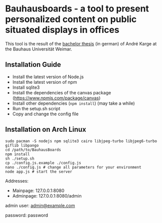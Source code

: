 # Bauhausboards - a tool to present personalized content on public situated displays in offices

This tool is the result of the [bachelor thesis](http://endruk.github.io/thesis.pdf) (in german) of André Karge at the Bauhaus Universität Weimar.

## Installation Guide
- Install the latest version of Node.js
- Install the latest version of npm
- Install sqlite3
- Install the dependencies of the canvas package (https://www.npmjs.com/package/canvas)
- Install other dependencies (```npm install```) (may take a while)
- Run the setup.sh script
- Copy and change the config file

## Installation on Arch Linux
```
sudo pacman -S nodejs npm sqlite3 cairo libjpeg-turbo libjpeg6-turbo giflib libpango
cd /path/to/BauhausBoards
npm install
sh ./setup.sh
cp ./config.js.example ./config.js
nano ./config.js # change all parameters for your environment
node app.js # start the server
```
Addresses:
- Mainpage: 127.0.0.1:8080
- Adminpage: 127.0.0.1:8080/admin

admin user:
admin@example.com

password:
password

<!--
TODO:
- mailserver or mailcatcher??
-->

